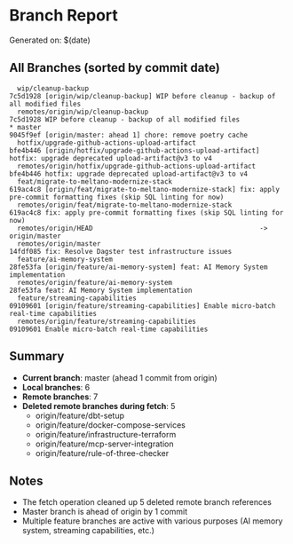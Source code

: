 # Branch Report

Generated on: $(date)

## All Branches (sorted by commit date)

```
  wip/cleanup-backup                                           7c5d1928 [origin/wip/cleanup-backup] WIP before cleanup - backup of all modified files
  remotes/origin/wip/cleanup-backup                            7c5d1928 WIP before cleanup - backup of all modified files
* master                                                       9045f9ef [origin/master: ahead 1] chore: remove poetry cache
  hotfix/upgrade-github-actions-upload-artifact                bfe4b446 [origin/hotfix/upgrade-github-actions-upload-artifact] hotfix: upgrade deprecated upload-artifact@v3 to v4
  remotes/origin/hotfix/upgrade-github-actions-upload-artifact bfe4b446 hotfix: upgrade deprecated upload-artifact@v3 to v4
  feat/migrate-to-meltano-modernize-stack                      619ac4c8 [origin/feat/migrate-to-meltano-modernize-stack] fix: apply pre-commit formatting fixes (skip SQL linting for now)
  remotes/origin/feat/migrate-to-meltano-modernize-stack       619ac4c8 fix: apply pre-commit formatting fixes (skip SQL linting for now)
  remotes/origin/HEAD                                          -> origin/master
  remotes/origin/master                                        14fdf085 fix: Resolve Dagster test infrastructure issues
  feature/ai-memory-system                                     28fe53fa [origin/feature/ai-memory-system] feat: AI Memory System implementation
  remotes/origin/feature/ai-memory-system                      28fe53fa feat: AI Memory System implementation
  feature/streaming-capabilities                               09109601 [origin/feature/streaming-capabilities] Enable micro-batch real-time capabilities
  remotes/origin/feature/streaming-capabilities                09109601 Enable micro-batch real-time capabilities
```

## Summary

- **Current branch**: master (ahead 1 commit from origin)
- **Local branches**: 6
- **Remote branches**: 7
- **Deleted remote branches during fetch**: 5
  - origin/feature/dbt-setup
  - origin/feature/docker-compose-services
  - origin/feature/infrastructure-terraform
  - origin/feature/mcp-server-integration
  - origin/feature/rule-of-three-checker

## Notes

- The fetch operation cleaned up 5 deleted remote branch references
- Master branch is ahead of origin by 1 commit
- Multiple feature branches are active with various purposes (AI memory system, streaming capabilities, etc.)

